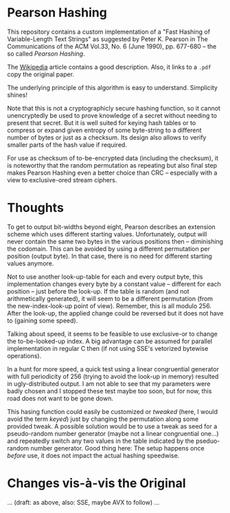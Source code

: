 # Pearson Hashing
This repository contains a custom implementation of a "Fast Hashing of Variable-Length Text Strings" as suggested by Peter K. Pearson in The Communications of the ACM  Vol.33, No.  6 (June 1990), pp. 677-680 – the so called _Pearson Hashing_.

The [Wikipedia](https://en.wikipedia.org/wiki/Pearson_hashing) article contains a good description. Also, it links to a `.pdf` copy the original paper.

The underlying principle of this algorithm is easy to understand. Simplicity shines!

Note that this is not a cryptographicly secure hashing function, so it cannot unencryptedly be used to prove knowledge of a secret without needing to present that secret. But it is well suited for keying hash tables or to compress or expand given entropy of some byte-string to a different number of bytes or just as a checksum. Its design also allows to verify smaller parts of the hash value if required.

For use as checksum of to-be-encrypted data (including the checksum), it is noteworthy that the random permutation as repeating but also final step makes Pearson Hashing even a better choice than CRC – especially with a view to exclusive-ored stream ciphers.

# Thoughts

To get to output bit-widths beyond eight, Pearson describes an extension scheme which uses different starting values. Unfortunately, output will never contain the same two bytes in the various positions then – diminishing the codomain. This can be avoided by using a different permutation per position (output byte). In that case, there is no need for different starting values anymore.

Not to use another look-up-table for each and every output byte, this implementation changes every byte by a constant value  – different for each position – just before the look-up. If the table is random (and not arithmetically generated), it will seem to be a different permutation (from the new-index-look-up point of view). Remember, this is all modulo 256. After the look-up, the applied change could be reversed but it does not have to (gaining some speed).

Talking about speed, it seems to be feasible to use exclusive-or to change the to-be-looked-up index. A big advantage can be assumed for parallel implementation in regular C then (if not using SSE's vetorized bytewise operations).

In a hunt for more speed, a quick test using a linear congruential generator with full periodicity of 256 (trying to avoid the look-up in memory) resulted in ugly-distributed output. I am not able to see that my parameters were badly chosen and I stopped these test maybe too soon, but for now, this road does not want to be gone down.

This hasing function could easily be customized or _tweaked_ (here, I would avoid the term _keyed_) just by changing the permutation along some provided tweak. A possible solution would be to use a tweak as seed for a pseudo-random number generator (maybe not a linear congruential one…) and repeatedly switch any two values in the table indicated by the pseduo-random number generator. Good thing here: The setup happens once _before_ use, it does not impact the actual hashing speedwise.

# Changes vis-à-vis the Original
… (draft: as above, also: SSE, maybe AVX to follow) …
